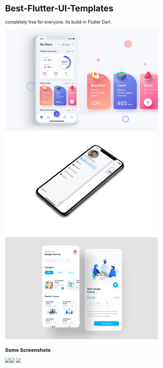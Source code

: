 # Best-Flutter-UI-Templates
completely free for everyone. Its build-in Flutter Dart.

![Image](best_flutter_ui_templates/assets/fitness_app/fitness_app.png)
![Image](images/custom_drawer.png)
![Image](best_flutter_ui_templates/assets/design_course/design_course.png)

### Some Screenshots

 <img src="images/custom_drawer.gif" height="300em"><img src="images/fitness_app.gif" height="300em" /> <img src="images/design_course.gif" height="300em" />
